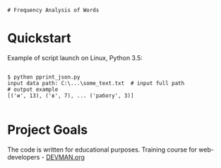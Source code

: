     # Frequency Analysis of Words

# Quickstart


Example of script launch on Linux, Python 3.5:

```#!bash

$ python pprint_json.py
input data path: C:\...\some_text.txt  # input full path
# output example
[('и', 13), ('в', 7), ... ('работу', 3)]


```


# Project Goals

The code is written for educational purposes. Training course for web-developers - [DEVMAN.org](https://devman.org)
